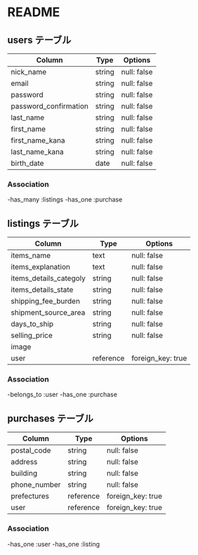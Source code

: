 # README

## users テーブル
| Column                | Type   | Options     |
| --------------------- | ------ | ----------- |
| nick_name             | string | null: false |
| email                 | string | null: false |
| password              | string | null: false |
| password_confirmation | string | null: false |
| last_name             | string | null: false |
| first_name            | string | null: false |
| first_name_kana       | string | null: false |
| last_name_kana        | string | null: false |
| birth_date            | date   | null: false |

### Association
-has_many :listings
-has_one  :purchase

## listings テーブル
| Column                 | Type      | Options           |
| ---------------------- | --------- | ----------------- |
| items_name             | text      | null: false       |
| items_explanation      | text      | null: false       |
| items_details_categoly | string    | null: false       |
| items_details_state    | string    | null: false       |
| shipping_fee_burden    | string    | null: false       |
| shipment_source_area   | string    | null: false       |
| days_to_ship           | string    | null: false       |
| selling_price          | string    | null: false       |
| image                  |           |                   |
| user                   | reference | foreign_key: true |

### Association
-belongs_to :user
-has_one  :purchase


## purchases テーブル
| Column       | Type       | Options           |
| ------------ | ---------- | ----------------- |
| postal_code  | string     | null: false       |
| address      | string     | null: false       |
| building     | string     | null: false       |
| phone_number | string     | null: false       |
| prefectures  | reference  | foreign_key: true |
| user         | reference  | foreign_key: true |

### Association

-has_one  :user
-has_one  :listing